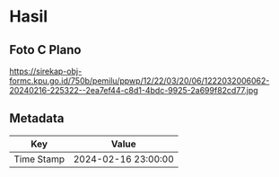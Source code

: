 # Hasil

## Foto C Plano

https://sirekap-obj-formc.kpu.go.id/750b/pemilu/ppwp/12/22/03/20/06/1222032006062-20240216-225322--2ea7ef44-c8d1-4bdc-9925-2a699f82cd77.jpg


## Metadata

| Key        | Value               |
| ---------- | ------------------- |
| Time Stamp | 2024-02-16 23:00:00 |




